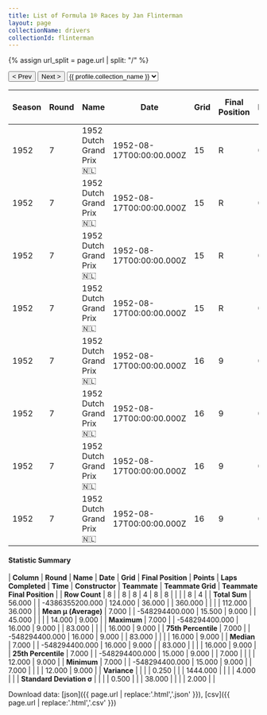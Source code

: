 ```yaml
---
title: List of Formula 1® Races by Jan Flinterman
layout: page
collectionName: drivers
collectionId: flinterman
---
```


{% assign url_split = page.url | split: "/" %}
<div id="collection-navigation">
<button onclick="selector.options[selector.selectedIndex-1].value && (window.location = selector.options[selector.selectedIndex-1].value);">&lt; Prev</button>
<button onclick="selector.options[selector.selectedIndex+1].value && (window.location = selector.options[selector.selectedIndex+1].value);">Next &gt;</button>
<select id="selector" onchange="this.options[this.selectedIndex].value && (window.location = this.options[this.selectedIndex].value);">
  {% for collectionId in site.data[page.collectionName].refs %}
    {% if collectionId == page.collectionId %}
      {% assign selected = "selected" %}
    {% else %}
      {% assign selected = "" %}
    {% endif %}
    {% assign profile = site.data[page.collectionName][collectionId].profile %}
    <option value="/f1/{{ page.collectionName }}/{{ collectionId }}/{{ url_split[4] }}" {{ selected }}>{{ profile.collection_name }}</option>
  {% endfor %}
</select>
</div>

| Season | Round | Name | Date | Grid | Final Position | Points | Laps Completed | Time | Constructor | Teammate | Teammate Grid | Teammate Final Position |
|--|--|--|--|--|--|--|--|--|--|--|--|--|
| 1952 | 7 | 1952 Dutch Grand Prix 🇳🇱 | 1952-08-17T00:00:00.000Z | 15 | R | 0.0 | 7 |   | Maserati 🇮🇹 | [Chico Landi 🇧🇷](/f1/drivers/landi) | 16 | 9 |
| 1952 | 7 | 1952 Dutch Grand Prix 🇳🇱 | 1952-08-17T00:00:00.000Z | 15 | R | 0.0 | 7 |   | Maserati 🇮🇹 | [Gino Bianco 🇧🇷](/f1/drivers/bianco) | 12 | R |
| 1952 | 7 | 1952 Dutch Grand Prix 🇳🇱 | 1952-08-17T00:00:00.000Z | 15 | R | 0.0 | 7 |   | Maserati 🇮🇹 | [Chico Landi 🇧🇷](/f1/drivers/landi) | 16 | 9 |
| 1952 | 7 | 1952 Dutch Grand Prix 🇳🇱 | 1952-08-17T00:00:00.000Z | 15 | R | 0.0 | 7 |   | Maserati 🇮🇹 | [Gino Bianco 🇧🇷](/f1/drivers/bianco) | 12 | R |
| 1952 | 7 | 1952 Dutch Grand Prix 🇳🇱 | 1952-08-17T00:00:00.000Z | 16 | 9 | 0.0 | 83 |   | Maserati 🇮🇹 | [Chico Landi 🇧🇷](/f1/drivers/landi) | 16 | 9 |
| 1952 | 7 | 1952 Dutch Grand Prix 🇳🇱 | 1952-08-17T00:00:00.000Z | 16 | 9 | 0.0 | 83 |   | Maserati 🇮🇹 | [Gino Bianco 🇧🇷](/f1/drivers/bianco) | 12 | R |
| 1952 | 7 | 1952 Dutch Grand Prix 🇳🇱 | 1952-08-17T00:00:00.000Z | 16 | 9 | 0.0 | 83 |   | Maserati 🇮🇹 | [Chico Landi 🇧🇷](/f1/drivers/landi) | 16 | 9 |
| 1952 | 7 | 1952 Dutch Grand Prix 🇳🇱 | 1952-08-17T00:00:00.000Z | 16 | 9 | 0.0 | 83 |   | Maserati 🇮🇹 | [Gino Bianco 🇧🇷](/f1/drivers/bianco) | 12 | R |

#### Statistic Summary

| **Column** | **Round** | **Name** | **Date** | **Grid** | **Final Position** | **Points** | **Laps Completed** | **Time** | **Constructor** | **Teammate** | **Teammate Grid** | **Teammate Final Position** |
| **Row Count** | 8 |  | 8 | 8 | 4 | 8 | 8 |  |  |  | 8 | 4 |
| **Total Sum** | 56.000 |  | -4386355200.000 | 124.000 | 36.000 |  | 360.000 |  |  |  | 112.000 | 36.000 |
| **Mean μ (Average)** | 7.000 |  | -548294400.000 | 15.500 | 9.000 |  | 45.000 |  |  |  | 14.000 | 9.000 |
| **Maximum** | 7.000 |  | -548294400.000 | 16.000 | 9.000 |  | 83.000 |  |  |  | 16.000 | 9.000 |
| **75th Percentile** | 7.000 |  | -548294400.000 | 16.000 | 9.000 |  | 83.000 |  |  |  | 16.000 | 9.000 |
| **Median** | 7.000 |  | -548294400.000 | 16.000 | 9.000 |  | 83.000 |  |  |  | 16.000 | 9.000 |
| **25th Percentile** | 7.000 |  | -548294400.000 | 15.000 | 9.000 |  | 7.000 |  |  |  | 12.000 | 9.000 |
| **Minimum** | 7.000 |  | -548294400.000 | 15.000 | 9.000 |  | 7.000 |  |  |  | 12.000 | 9.000 |
| **Variance** |  |  |  | 0.250 |  |  | 1444.000 |  |  |  | 4.000 |  |
| **Standard Deviation σ** |  |  |  | 0.500 |  |  | 38.000 |  |  |  | 2.000 |  |

Download data: [json]({{ page.url | replace:'.html','.json' }}), [csv]({{ page.url | replace:'.html','.csv' }})
